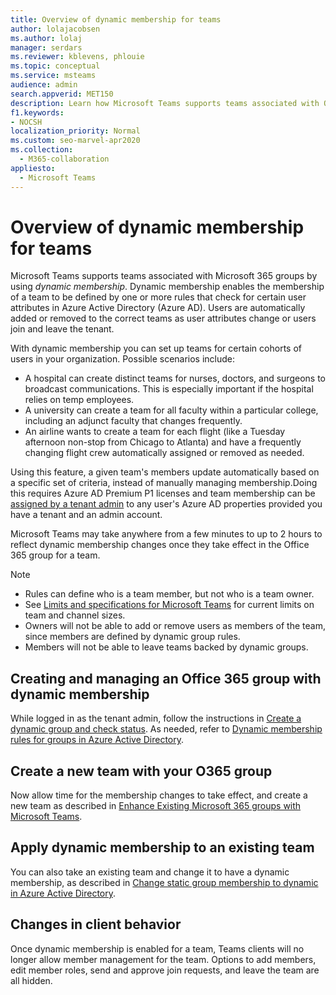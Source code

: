 ```yaml
---
title: Overview of dynamic membership for teams
author: lolajacobsen
ms.author: lolaj
manager: serdars
ms.reviewer: kblevens, phlouie
ms.topic: conceptual
ms.service: msteams
audience: admin
search.appverid: MET150
description: Learn how Microsoft Teams supports teams associated with Office 365 groups by using dynamic membership.
f1.keywords:
- NOCSH
localization_priority: Normal
ms.custom: seo-marvel-apr2020
ms.collection: 
  - M365-collaboration
appliesto: 
  - Microsoft Teams
---
```


# Overview of dynamic membership for teams

Microsoft Teams supports teams associated with Microsoft 365 groups by using *dynamic membership*. Dynamic membership enables the membership of a team to be defined by one or more rules that check for certain user attributes in Azure Active Directory (Azure AD). Users are automatically added or removed to the correct teams as user attributes change or users join and leave the tenant.

With dynamic membership you can set up teams for certain cohorts of users in your organization. Possible scenarios include:
- A hospital can create distinct teams for nurses, doctors, and surgeons to broadcast communications. This is especially important if the hospital relies on temp employees.
- A university can create a team for all faculty within a particular college, including an adjunct faculty that changes frequently.
- An airline wants to create a team for each flight (like a Tuesday afternoon non-stop from Chicago to Atlanta) and have a frequently changing flight crew automatically assigned or removed as needed.​

Using this feature, a given team's members update automatically based on a specific set of criteria, instead of manually managing membership.​ Doing this requires Azure AD Premium P1 licenses and team membership can be [assigned by a tenant admin](https://docs.microsoft.com/azure/active-directory/users-groups-roles/groups-dynamic-membership) to any user's Azure AD properties provided you have a tenant and an admin account​.

Microsoft Teams may take anywhere from a few minutes to up to 2 hours to reflect dynamic membership changes once they take effect in the Office 365 group for a team.

> [!NOTE]
> - Rules can define who is a team member, but not who is a team owner.
> - See [Limits and specifications for Microsoft Teams](limits-specifications-teams.md) for current limits on team and channel sizes.
> - Owners will not be able to add or remove users as members of the team, since members are defined by dynamic group rules.
> -    Members will not be able to leave teams backed by dynamic groups.


## Creating and managing an Office 365 group with dynamic membership
While logged in as the tenant admin, follow the instructions in [Create a dynamic group and check status](https://docs.microsoft.com/azure/active-directory/users-groups-roles/groups-create-rule). As needed, refer to [Dynamic membership rules for groups in Azure Active Directory](https://docs.microsoft.com/azure/active-directory/users-groups-roles/groups-dynamic-membership).

## Create a new team with your O365 group

Now allow time for the membership changes to take effect, and create a new team  as described in [Enhance Existing Microsoft 365 groups with Microsoft Teams](enhance-office-365-groups.md).

## Apply dynamic membership to an existing team

You can also take an existing team and change it to have a dynamic membership, as described in [Change static group membership to dynamic in Azure Active Directory](https://docs.microsoft.com/azure/active-directory/users-groups-roles/groups-change-type).

## Changes in client behavior

Once dynamic membership is enabled for a team, Teams clients will no longer allow member management for the team. Options to add members, edit member roles, send and approve join requests, and leave the team are all hidden.
